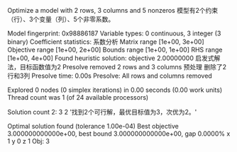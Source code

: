 Optimize a model with 2 rows, 3 columns and 5 nonzeros 
模型有2个约束（行）、3个变量（列）、5个非零系数。

Model fingerprint: 0x98886187
Variable types: 0 continuous, 3 integer (3 binary)
Coefficient statistics:  系数分析
  Matrix range     [1e+00, 3e+00]
  Objective range  [1e+00, 2e+00]
  Bounds range     [1e+00, 1e+00]
  RHS range        [1e+00, 4e+00]
Found heuristic solution: objective 2.00000000  启发式解法，目标函数值为2
Presolve removed 2 rows and 3 columns   预处理 删除了2行和3列
Presolve time: 0.00s
Presolve: All rows and columns removed

Explored 0 nodes (0 simplex iterations) in 0.00 seconds (0.00 work units)
Thread count was 1 (of 24 available processors)

Solution count 2: 3 2
'找到2个可行解，最优目标值为3，次优为2。'

Optimal solution found (tolerance 1.00e-04)
Best objective 3.000000000000e+00, best bound 3.000000000000e+00, gap 0.0000%
x 1
y 0
z 1
Obj: 3